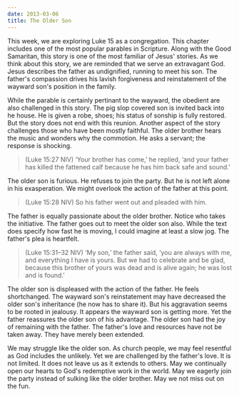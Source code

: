 ```yaml
---
date: 2013-03-06
title: The Older Son
---
```


This week, we are exploring Luke 15 as a congregation. This chapter includes one of the most popular parables in Scripture. Along with the Good Samaritan, this story is one of the most familiar of Jesus' stories. As we think about this story, we are reminded that we serve an extravagant God. Jesus describes  the father as undignified, running to meet his son. The father's compassion drives his lavish forgiveness and reinstatement of the wayward son's position in the family. 

While the parable is certainly pertinant to the wayward, the obedient are also challenged in this story. The pig slop covered son is invited back into he house. He is given a robe, shoes; his status of sonship is fully restored. But the story does not end with this reunion. Another aspect of the story challenges those who have been mostly faithful. The older brother hears the music and wonders why the commotion. He asks a servant; the response is shocking.

>(Luke 15:27 NIV) ‘Your brother has come,’ he replied, ‘and your father has killed the fattened calf because he has him back safe and sound.’ 

The older son is furious. He refuses to join the party. But he is not left alone in his exasperation. We might overlook the action of the father at this point.

>(Luke 15:28 NIV) So his father went out and pleaded with him.

The father is equally passionate about the older brother. Notice who takes the initiative. The father goes out to meet the older son also. While the text does specify how fast he is moving, I could imagine at least a slow jog. The father's plea is heartfelt.

>(Luke 15:31–32 NIV) ‘My son,’ the father said, ‘you are always with me, and everything I have is yours. But we had to celebrate and be glad, because this brother of yours was dead and is alive again; he was lost and is found.'

The older son is displeased with the action of the father. He feels shortchanged. The wayward son's reinstatement may have decreased the older son's inheritance (he now has to share it). But his aggravation seems to be rooted in jealousy. It appears the wayward son is getting more. Yet the father reassures the older son of his advantage. The older son had the joy of remaining with the father. The father's love and resources have not be taken away. They have merely been extended. 

We may struggle like the older son. As church people, we may feel resentful as God includes the unlikely. Yet we are challenged by the father's love. It is not limited. It does not leave us as it extends to others. May we continually open our hearts to God's redemptive work in the world. May we eagerly join the party instead of sulking like the older brother. May we not miss out on the fun. 